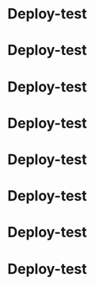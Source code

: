 # Deploy-test
# Deploy-test
# Deploy-test
# Deploy-test
# Deploy-test
# Deploy-test
# Deploy-test
# Deploy-test
